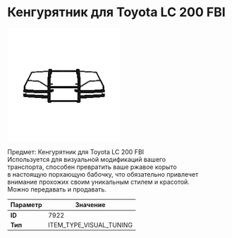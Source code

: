 # Кенгурятник для Toyota LC 200 FBI

![Item Image](../img/7922.webp?raw=true)

Предмет: Кенгурятник для Toyota LC 200 FBI<br>Используется для визуальной модификаций вашего<br>транспорта, способен превратить ваше ржавое корыто<br>в настоящую порхающую бабочку, что обязательно привлечет<br>внимание прохожих своим уникальным стилем и красотой.<br>Можно передавать и продавать.


| Параметр | Значение |
|----------|----------|
| **ID** | 7922 |
| **Тип** | ITEM_TYPE_VISUAL_TUNING |

